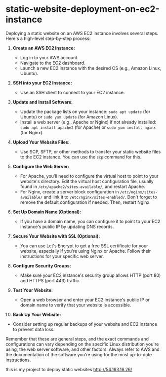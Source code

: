 # static-website-deployment-on-ec2-instance

Deploying a static website on an AWS EC2 instance involves several steps. Here's a high-level step-by-step process:

1. **Create an AWS EC2 Instance:**
   - Log in to your AWS account.
   - Navigate to the EC2 dashboard.
   - Launch a new EC2 instance with the desired OS (e.g., Amazon Linux, Ubuntu).

2. **SSH into your EC2 Instance:**
   - Use an SSH client to connect to your EC2 instance.

3. **Update and Install Software:**
   - Update the package lists on your instance: `sudo apt update` (for Ubuntu) or `sudo yum update` (for Amazon Linux).
   - Install a web server (e.g., Apache or Nginx) if not already installed: `sudo apt install apache2` (for Apache) or `sudo yum install nginx` (for Nginx).

4. **Upload Your Website Files:**
   - Use SCP, SFTP, or other methods to transfer your static website files to the EC2 instance. You can use the `scp` command for this.

5. **Configure the Web Server:**
   - For Apache, you'll need to configure the virtual host to point to your website's directory. Edit the virtual host configuration file, usually found in `/etc/apache2/sites-available/`, and restart Apache.
   - For Nginx, create a server block configuration in `/etc/nginx/sites-available/` and link it to `/etc/nginx/sites-enabled/`. Don't forget to remove the default configuration if needed. Then, restart Nginx.

6. **Set Up Domain Name (Optional):**
   - If you have a domain name, you can configure it to point to your EC2 instance's public IP by updating DNS records.

7. **Secure Your Website with SSL (Optional):**
   - You can use Let's Encrypt to get a free SSL certificate for your website, especially if you're using Nginx or Apache. Follow their instructions for your specific web server.

8. **Configure Security Groups:**
   - Make sure your EC2 instance's security group allows HTTP (port 80) and HTTPS (port 443) traffic.

9. **Test Your Website:**
   - Open a web browser and enter your EC2 instance's public IP or domain name to verify that your website is accessible.

10. **Back Up Your Website:**
   - Consider setting up regular backups of your website and EC2 instance to prevent data loss.

Remember that these are general steps, and the exact commands and configurations can vary depending on the specific Linux distribution you're using, the web server software, and other factors. Always refer to AWS and the documentation of the software you're using for the most up-to-date instructions.



this is my project to deploy static websites http://54.163.16.26/
